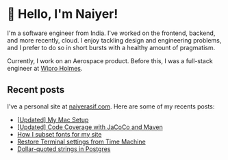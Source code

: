 # 👋 Hello, I'm Naiyer!

I'm a software engineer from India. I've worked on the frontend, backend, and more recently, cloud. I enjoy tackling design and engineering problems, and I prefer to do so in short bursts with a healthy amount of pragmatism.

Currently, I work on an Aerospace product. Before this, I was a full-stack engineer at [Wipro Holmes](https://www.wipro.com/holmes/).

## Recent posts

I've a personal site at [naiyerasif.com](https://www.naiyerasif.com). Here are some of my recents posts:

<!-- BLOG-POST-LIST:START -->
- [[Updated] My Mac Setup](https://www.naiyerasif.com/post/2023/04/16/my-mac-setup/)
- [[Updated] Code Coverage with JaCoCo and Maven](https://www.naiyerasif.com/post/2018/11/15/code-coverage-with-jacoco-and-maven/)
- [How I subset fonts for my site](https://www.naiyerasif.com/post/2024/06/27/how-i-subset-fonts-for-my-site/)
- [Restore Terminal settings from Time Machine](https://www.naiyerasif.com/post/2024/06/24/restore-terminal-settings-from-time-machine/)
- [Dollar-quoted strings in Postgres](https://www.naiyerasif.com/post/2024/06/24/dollar-quoted-strings-in-postgres/)
<!-- BLOG-POST-LIST:END -->
